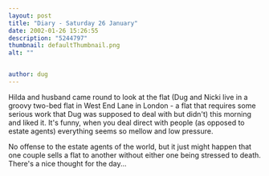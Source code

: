 ```yaml
---
layout: post
title: "Diary - Saturday 26 January"
date: 2002-01-26 15:26:55
description: "5244797"
thumbnail: defaultThumbnail.png
alt: ""


author: dug
---
```


<p>Hilda and husband came round to look at the flat (Dug and Nicki live in a groovy two-bed flat in West End Lane in London - a flat that requires some serious work that Dug was supposed to deal with but didn't) this morning and liked it. It's funny, when you deal direct with people (as opposed to estate agents) everything seems so mellow and low pressure.</p>

<p>No offense to the estate agents of the world, but it just might happen that one couple sells a flat to another without either one being stressed to death. There's a nice thought for the day...</p>
